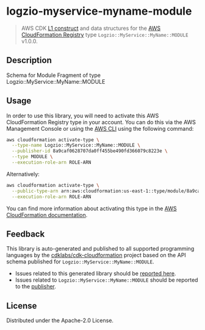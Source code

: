 # logzio-myservice-myname-module

> AWS CDK [L1 construct](https://docs.aws.amazon.com/cdk/latest/guide/constructs.html) and data structures for the [AWS CloudFormation Registry](https://docs.aws.amazon.com/AWSCloudFormation/latest/UserGuide/registry.html) type `Logzio::MyService::MyName::MODULE` v1.0.0.

## Description

Schema for Module Fragment of type Logzio::MyService::MyName::MODULE

## Usage

In order to use this library, you will need to activate this AWS CloudFormation Registry type in your account. You can do this via the AWS Management Console or using the [AWS CLI](https://aws.amazon.com/cli/) using the following command:

```sh
aws cloudformation activate-type \
  --type-name Logzio::MyService::MyName::MODULE \
  --publisher-id 8a9caf0628707da0ff455be490fd366079c8223e \
  --type MODULE \
  --execution-role-arn ROLE-ARN
```

Alternatively:

```sh
aws cloudformation activate-type \
  --public-type-arn arn:aws:cloudformation:us-east-1::type/module/8a9caf0628707da0ff455be490fd366079c8223e/Logzio-MyService-MyName-MODULE \
  --execution-role-arn ROLE-ARN
```

You can find more information about activating this type in the [AWS CloudFormation documentation](https://docs.aws.amazon.com/AWSCloudFormation/latest/UserGuide/registry-public.html).

## Feedback

This library is auto-generated and published to all supported programming languages by the [cdklabs/cdk-cloudformation](https://github.com/cdklabs/cdk-cloudformation) project based on the API schema published for `Logzio::MyService::MyName::MODULE`.

* Issues related to this generated library should be [reported here](https://github.com/cdklabs/cdk-cloudformation/issues/new?title=Issue+with+%40cdk-cloudformation%2Flogzio-myservice-myname-module+v1.0.0).
* Issues related to `Logzio::MyService::MyName::MODULE` should be reported to the [publisher](undefined).

## License

Distributed under the Apache-2.0 License.
